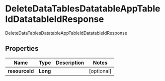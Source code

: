 

# DeleteDataTablesDatatableAppTableIdDatatableIdResponse

DeleteDataTablesDatatableAppTableIdDatatableIdResponse 

## Properties

| Name | Type | Description | Notes |
|------------ | ------------- | ------------- | -------------|
|**resourceId** | **Long** |  |  [optional] |



